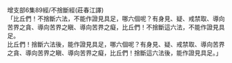 增支部6集89經/不捨斷經(莊春江譯)  
「比丘們！不捨斷六法，不能作證見具足，哪六個呢？有身見、疑、戒禁取、導向苦界之貪、導向苦界之瞋、導向苦界之癡，比丘們！不捨斷這六法，不能作證見具足。  
比丘們！捨斷六法後，能作證見具足，哪六個呢？有身見、疑、戒禁取、導向苦界之貪、導向苦界之瞋、導向苦界之癡，比丘們！捨斷這六法後，能作證見具足。」  
  
  
